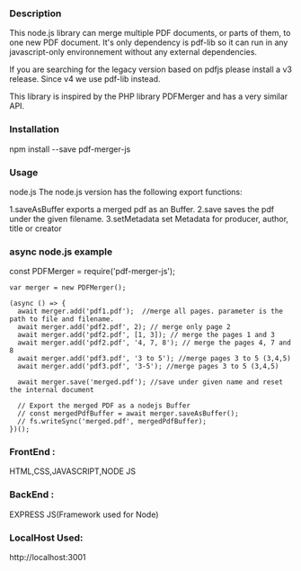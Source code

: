 ### Description
This node.js library can merge multiple PDF documents, or parts of them, to one new PDF document. It's only dependency is pdf-lib so it can run in any javascript-only environnement without any external dependencies.

If you are searching for the legacy version based on pdfjs please install a v3 release. Since v4 we use pdf-lib instead.

This library is inspired by the PHP library PDFMerger and has a very similar API.

### Installation
npm install --save pdf-merger-js

### Usage
node.js
The node.js version has the following export functions:

1.saveAsBuffer exports a merged pdf as an Buffer.
2.save saves the pdf under the given filename.
3.setMetadata set Metadata for producer, author, title or creator

### async node.js example
const PDFMerger = require('pdf-merger-js');
```
var merger = new PDFMerger();

(async () => {
  await merger.add('pdf1.pdf');  //merge all pages. parameter is the path to file and filename.
  await merger.add('pdf2.pdf', 2); // merge only page 2
  await merger.add('pdf2.pdf', [1, 3]); // merge the pages 1 and 3
  await merger.add('pdf2.pdf', '4, 7, 8'); // merge the pages 4, 7 and 8
  await merger.add('pdf3.pdf', '3 to 5'); //merge pages 3 to 5 (3,4,5)
  await merger.add('pdf3.pdf', '3-5'); //merge pages 3 to 5 (3,4,5)

  await merger.save('merged.pdf'); //save under given name and reset the internal document
  
  // Export the merged PDF as a nodejs Buffer
  // const mergedPdfBuffer = await merger.saveAsBuffer();
  // fs.writeSync('merged.pdf', mergedPdfBuffer);
})();
```
### FrontEnd :
  HTML,CSS,JAVASCRIPT,NODE JS

### BackEnd :
  EXPRESS JS(Framework used for Node)

### LocalHost Used:
   http://localhost:3001

